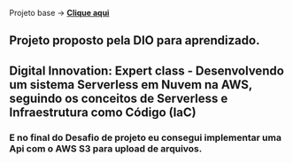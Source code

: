 Projeto base -> [__Clique aqui__]([https://github.com/cassianobrexbit/dio-live-serverless-2907])

## Projeto proposto pela DIO para aprendizado.

<h2>Digital Innovation: Expert class - Desenvolvendo um sistema Serverless em Nuvem na AWS, seguindo os conceitos de Serverless e Infraestrutura como Código (IaC)</h2>
<h3>E no final do Desafio de projeto eu consegui implementar uma Api com o AWS S3 para upload de arquivos.<h3/>
